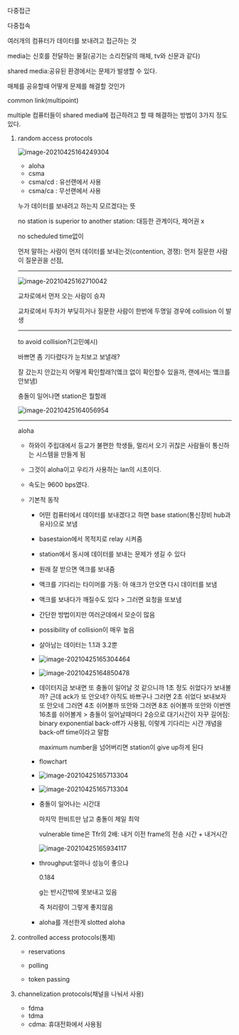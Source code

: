 다중접근

다중접속

여러개의 컴퓨터가 데이터를 보내려고 접근하는 것



media는 신호를 전달하는 물질(공기는 소리전달의 매체, tv와 신문과 같다)

shared media:공유된 환경에서는 문제가 발생할 수 있다.

매체를 공유할때 어떻게 문제를 해결할 것인가



common link(multipoint) 

multiple 컴퓨터들이 shared media에 접근하려고 할 때 해결하는 방법이 3가지 정도 있다.

1. random access protocols

   ![image-20210425164249304](C:\Users\na0i\AppData\Roaming\Typora\typora-user-images\image-20210425164249304.png)

   - aloha
   - csma
   - csma/cd : 유선랜에서 사용
   - csma/ca : 무선랜에서 사용

   누가 데이터를 보내려고 하는지 모르겠다는 뜻

   no station is superior to another station: 대등한 관계이다, 제어권 x

   no scheduled time없이

   먼저 말하는 사람이 먼저 데이터를 보내는것(contention, 경쟁): 먼저 질문한 사람이 질문권을 선점,

   ------------

   ![image-20210425162710042](C:\Users\na0i\AppData\Roaming\Typora\typora-user-images\image-20210425162710042.png)

   교차로에서 먼저 오는 사람이 승자

   교차로에서 두차가 부딪히거나 질문한 사람이 한번에 두명일 경우에 collision 이 발생

   -------------

   to avoid collision?(고민예시)

   바쁘면 좀 기다렸다가 눈치보고 보낼래?

   잘 갔는지 안갔는지 어떻게 확인할래?(앸크 없이 확인할수 있을까, 랜에서는 앸크를 안보냄)

   충돌이 일어나면 station은 뭘할래

   ![image-20210425164056954](C:\Users\na0i\AppData\Roaming\Typora\typora-user-images\image-20210425164056954.png)

   ------------

   aloha

   - 하와이 주립대에서 등교가 불편한 학생들, 멀리서 오기 귀찮은 사람들이 통신하는 시스템을 만들게 됨

   - 그것이 aloha이고 우리가 사용하는 lan의 시초이다.

   - 속도는 9600 bps였다.

   - 기본적 동작

     - 어떤 컴퓨터에서 데이터를 보내겠다고 하면 base station(통신장비 hub과 유사)으로 보냄

     - basestaion에서 목적지로 relay 시켜줌

     - station에서 동시에 데이터를 보내는 문제가 생길 수 있다

     - 원래 잘 받으면 액크를 보내줌

     - 액크를 기다리는 타이머를 가동: 아 애크가 안오면 다시 데이터를 보냄

     - 액크를 보내다가 깨질수도 있다 > 그러면 요청을 또보냄

     - 간단한 방법이지만 여러군데에서 모순이 많음

     - possibility of collision이 매우 높음

     - 살아남는 데이터는 1.1과 3.2뿐

     - ![image-20210425165304464](C:\Users\na0i\AppData\Roaming\Typora\typora-user-images\image-20210425165304464.png)

     - ![image-20210425164850478](C:\Users\na0i\AppData\Roaming\Typora\typora-user-images\image-20210425164850478.png)

     - 데이터지금 보내면 또 충돌이 일어날 것 같으니까 1초 정도 쉬었다가 보내볼까? 근데 ack가 또 안오네? 아직도 바쁘구나 그러면 2초 쉬었다 보내보자 또 안오네 그러면 4초 쉬어볼까 또안와 그러면 8초 쉬어볼까 또안와 이번엔 16초를 쉬어볼게 > 충돌이 일어날때마다 2승으로 대기시간이 자꾸 길어짐: binary exponential back-off가 사용됨, 이렇게 기다리는 시간 개념을 back-off time이라고 말함

       maximum number을 넘어버리면 station이 give up하게 된다

     - flowchart

     - ![image-20210425165713304](C:\Users\na0i\AppData\Roaming\Typora\typora-user-images\image-20210425165713304.png)

     - ![image-20210425165713304](C:\Users\na0i\AppData\Roaming\Typora\typora-user-images\image-20210425165713304.png)

     - 충돌이 일어나는 시간대

       마지막 한비트만 남고 충돌이 제일 최악

       vulnerable time은 Tfr의 2배: 내거 이전 frame의 전송 시간 + 내거시간

       ![image-20210425165934117](C:\Users\na0i\AppData\Roaming\Typora\typora-user-images\image-20210425165934117.png)

     - throughput:얼마나 성능이 좋으냐

       0.184

       g는 반시간밖에 못보내고 있음

       즉 처리량이 그렇게 좋지않음

     - aloha를 개선한게 slotted aloha

2. controlled access protocols(통제)

   - reservations

   - polling
   - token passing

3. channelization protocols(채널을 나눠서 사용)

   - fdma
   - tdma
   - cdma: 휴대전화에서 사용됨